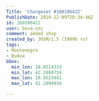 ```yaml
---
Title: 'Changeset #160106422'
PublishDate: 2024-12-09T20:34:46Z
id: 160106422
user: Seva-snz
comment: added shop
created_by: JOSM/1.5 (19096 ru)
tags:
- Montenegro
- Budva
bbox:
  min_lon: 18.8514333
  min_lat: 42.2888759
  max_lon: 18.8523441
  max_lat: 42.2894934

---
```

